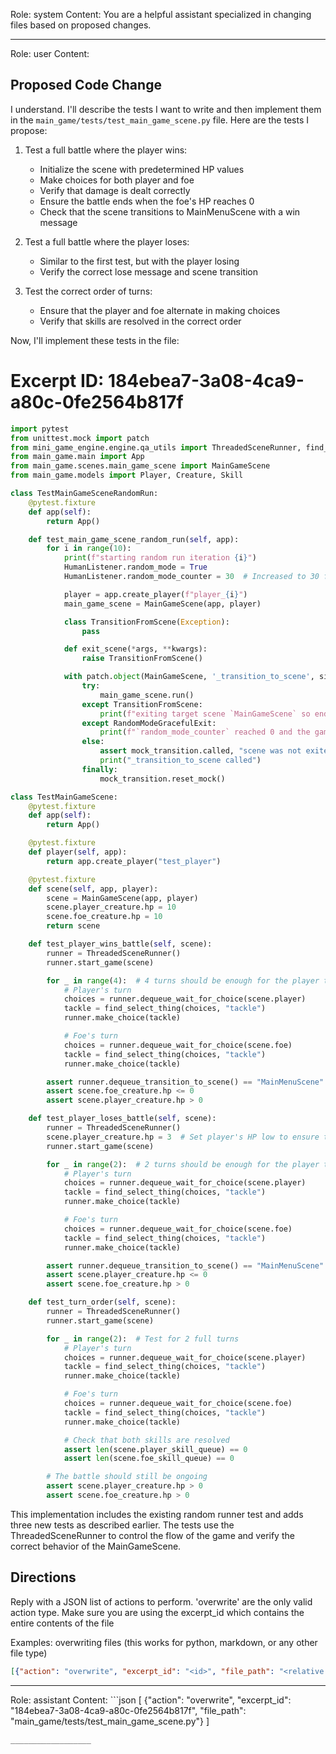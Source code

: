 Role: system
Content: You are a helpful assistant specialized in changing files based on proposed changes.
__________________
Role: user
Content: 
## Proposed Code Change
I understand. I'll describe the tests I want to write and then implement them in the `main_game/tests/test_main_game_scene.py` file. Here are the tests I propose:

1. Test a full battle where the player wins:
   - Initialize the scene with predetermined HP values
   - Make choices for both player and foe
   - Verify that damage is dealt correctly
   - Ensure the battle ends when the foe's HP reaches 0
   - Check that the scene transitions to MainMenuScene with a win message

2. Test a full battle where the player loses:
   - Similar to the first test, but with the player losing
   - Verify the correct lose message and scene transition

3. Test the correct order of turns:
   - Ensure that the player and foe alternate in making choices
   - Verify that skills are resolved in the correct order

Now, I'll implement these tests in the file:

# Excerpt ID: 184ebea7-3a08-4ca9-a80c-0fe2564b817f
```python main_game/tests/test_main_game_scene.py
import pytest
from unittest.mock import patch
from mini_game_engine.engine.qa_utils import ThreadedSceneRunner, find_select_thing
from main_game.main import App
from main_game.scenes.main_game_scene import MainGameScene
from main_game.models import Player, Creature, Skill

class TestMainGameSceneRandomRun:
    @pytest.fixture
    def app(self):
        return App()

    def test_main_game_scene_random_run(self, app):
        for i in range(10):
            print(f"starting random run iteration {i}")
            HumanListener.random_mode = True
            HumanListener.random_mode_counter = 30  # Increased to 30 for more complex scene

            player = app.create_player(f"player_{i}")
            main_game_scene = MainGameScene(app, player)

            class TransitionFromScene(Exception):
                pass

            def exit_scene(*args, **kwargs):
                raise TransitionFromScene()

            with patch.object(MainGameScene, '_transition_to_scene', side_effect=exit_scene) as mock_transition:
                try:
                    main_game_scene.run()
                except TransitionFromScene:
                    print(f"exiting target scene `MainGameScene` so ending run {i}")
                except RandomModeGracefulExit:
                    print(f"`random_mode_counter` reached 0 and the game did not crash. Ending run {i} gracefully")
                else:
                    assert mock_transition.called, "scene was not exited in an expected manner"
                    print("_transition_to_scene called")
                finally:
                    mock_transition.reset_mock()

class TestMainGameScene:
    @pytest.fixture
    def app(self):
        return App()

    @pytest.fixture
    def player(self, app):
        return app.create_player("test_player")

    @pytest.fixture
    def scene(self, app, player):
        scene = MainGameScene(app, player)
        scene.player_creature.hp = 10
        scene.foe_creature.hp = 10
        return scene

    def test_player_wins_battle(self, scene):
        runner = ThreadedSceneRunner()
        runner.start_game(scene)

        for _ in range(4):  # 4 turns should be enough for the player to win
            # Player's turn
            choices = runner.dequeue_wait_for_choice(scene.player)
            tackle = find_select_thing(choices, "tackle")
            runner.make_choice(tackle)

            # Foe's turn
            choices = runner.dequeue_wait_for_choice(scene.foe)
            tackle = find_select_thing(choices, "tackle")
            runner.make_choice(tackle)

        assert runner.dequeue_transition_to_scene() == "MainMenuScene"
        assert scene.foe_creature.hp <= 0
        assert scene.player_creature.hp > 0

    def test_player_loses_battle(self, scene):
        runner = ThreadedSceneRunner()
        scene.player_creature.hp = 3  # Set player's HP low to ensure they lose
        runner.start_game(scene)

        for _ in range(2):  # 2 turns should be enough for the player to lose
            # Player's turn
            choices = runner.dequeue_wait_for_choice(scene.player)
            tackle = find_select_thing(choices, "tackle")
            runner.make_choice(tackle)

            # Foe's turn
            choices = runner.dequeue_wait_for_choice(scene.foe)
            tackle = find_select_thing(choices, "tackle")
            runner.make_choice(tackle)

        assert runner.dequeue_transition_to_scene() == "MainMenuScene"
        assert scene.player_creature.hp <= 0
        assert scene.foe_creature.hp > 0

    def test_turn_order(self, scene):
        runner = ThreadedSceneRunner()
        runner.start_game(scene)

        for _ in range(2):  # Test for 2 full turns
            # Player's turn
            choices = runner.dequeue_wait_for_choice(scene.player)
            tackle = find_select_thing(choices, "tackle")
            runner.make_choice(tackle)

            # Foe's turn
            choices = runner.dequeue_wait_for_choice(scene.foe)
            tackle = find_select_thing(choices, "tackle")
            runner.make_choice(tackle)

            # Check that both skills are resolved
            assert len(scene.player_skill_queue) == 0
            assert len(scene.foe_skill_queue) == 0

        # The battle should still be ongoing
        assert scene.player_creature.hp > 0
        assert scene.foe_creature.hp > 0
```

This implementation includes the existing random runner test and adds three new tests as described earlier. The tests use the ThreadedSceneRunner to control the flow of the game and verify the correct behavior of the MainGameScene.

## Directions
Reply with a JSON list of actions to perform. 'overwrite' are the only valid action type. 
Make sure you are using the excerpt_id which contains the entire contents of the file

Examples:
overwriting files (this works for python, markdown, or any other file type)
```json output_example1
[{"action": "overwrite", "excerpt_id": "<id>", "file_path": "<relative file path>"}]
```

__________________
Role: assistant
Content: ```json
[
    {"action": "overwrite", "excerpt_id": "184ebea7-3a08-4ca9-a80c-0fe2564b817f", "file_path": "main_game/tests/test_main_game_scene.py"}
]
```
__________________
